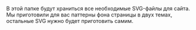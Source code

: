 В этой папке будут храниться все необходимые SVG-файлы для сайта. Мы приготовили для вас паттерны фона страницы в двух темах, остальные SVG нужно будет приготовить самим.

<svg xmlns="http://www.w3.org/2000/svg" style="display: none;">
    <!-- Иконка дискеты -->
    <symbol id="icon-floppy" viewBox="0 0 21 21">
        <rect width="1.61538" height="1.61538" fill="currentColor"/>
        <rect y="1.61536" width="1.61538" height="1.61538" fill="currentColor"/>
        <rect y="3.23077" width="1.61538" height="1.61538" fill="currentColor"/>
        <rect y="4.84613" width="1.61538" height="1.61538" fill="currentColor"/>
        <rect y="6.46155" width="1.61538" height="1.61538" fill="currentColor"/>
        <rect y="8.0769" width="1.61538" height="1.61538" fill="currentColor"/>
        <rect y="9.69232" width="1.61538" height="1.61538" fill="currentColor"/>
        <rect y="11.3077" width="1.61538" height="1.61538" fill="currentColor"/>
        <rect y="12.9231" width="1.61538" height="1.61538" fill="currentColor"/>
        <rect y="14.5385" width="1.61538" height="1.61538" fill="currentColor"/>
        <rect y="16.1539" width="1.61538" height="1.61538" fill="currentColor"/>
        <rect y="17.7692" width="1.61538" height="1.61538" fill="currentColor"/>
        <rect x="17.7692" width="1.61538" height="1.61538" transform="rotate(90 17.7692 0)" fill="currentColor"/>
        <rect x="16.1539" width="1.61538" height="1.61538" transform="rotate(90 16.1539 0)" fill="currentColor"/>
        <rect x="14.5385" width="1.61538" height="1.61538" transform="rotate(90 14.5385 0)" fill="currentColor"/>
        <rect x="12.9231" width="1.61538" height="1.61538" transform="rotate(90 12.9231 0)" fill="currentColor"/>
        <rect x="11.3077" width="1.61538" height="1.61538" transform="rotate(90 11.3077 0)" fill="currentColor"/>
        <rect x="9.69232" width="1.61538" height="1.61538" transform="rotate(90 9.69232 0)" fill="currentColor"/>
        <rect x="8.0769" width="1.61538" height="1.61538" transform="rotate(90 8.0769 0)" fill="currentColor"/>
        <rect x="6.46155" width="1.61538" height="1.61538" transform="rotate(90 6.46155 0)" fill="currentColor"/>
        <rect x="4.84613" width="1.61538" height="1.61538" transform="rotate(90 4.84613 0)" fill="currentColor"/>
        <rect x="3.23077" width="1.61538" height="1.61538" transform="rotate(90 3.23077 0)" fill="currentColor"/>
        <rect x="19.3846" y="1.61536" width="1.61538" height="1.61538" transform="rotate(90 19.3846 1.61536)" fill="currentColor"/>
        <rect x="4.84613" y="3.23077" width="1.61538" height="1.61538" transform="rotate(90 4.84613 3.23077)" fill="currentColor"/>
        <rect x="4.84613" y="1.61536" width="1.61538" height="1.61538" transform="rotate(90 4.84613 1.61536)" fill="currentColor"/>
        <rect x="4.84613" y="4.84613" width="1.61538" height="1.61538" transform="rotate(90 4.84613 4.84613)" fill="currentColor"/>
        <rect x="16.1539" y="3.23077" width="1.61538" height="1.61538" transform="rotate(90 16.1539 3.23077)" fill="currentColor"/>
        <rect x="16.1539" y="1.61536" width="1.61538" height="1.61538" transform="rotate(90 16.1539 1.61536)" fill="currentColor"/>
        <rect x="16.1539" y="4.84613" width="1.61538" height="1.61538" transform="rotate(90 16.1539 4.84613)" fill="currentColor"/>
        <rect x="12.9231" y="3.23077" width="1.61538" height="1.61538" transform="rotate(90 12.9231 3.23077)" fill="currentColor"/>
        <rect x="12.9231" y="1.61536" width="1.61538" height="1.61538" transform="rotate(90 12.9231 1.61536)" fill="currentColor"/>
        <rect x="12.9231" y="4.84613" width="1.61538" height="1.61538" transform="rotate(90 12.9231 4.84613)" fill="currentColor"/>
        <rect x="16.1539" y="6.46155" width="1.61538" height="1.61538" transform="rotate(90 16.1539 6.46155)" fill="currentColor"/>
        <rect x="14.5385" y="6.46155" width="1.61538" height="1.61538" transform="rotate(90 14.5385 6.46155)" fill="currentColor"/>
        <rect x="12.9231" y="6.46155" width="1.61538" height="1.61538" transform="rotate(90 12.9231 6.46155)" fill="currentColor"/>
        <rect x="11.3077" y="6.46155" width="1.61538" height="1.61538" transform="rotate(90 11.3077 6.46155)" fill="currentColor"/>
        <rect x="9.69232" y="6.46155" width="1.61538" height="1.61538" transform="rotate(90 9.69232 6.46155)" fill="currentColor"/>
        <rect x="8.0769" y="6.46155" width="1.61538" height="1.61538" transform="rotate(90 8.0769 6.46155)" fill="currentColor"/>
        <rect x="6.46155" y="6.46155" width="1.61538" height="1.61538" transform="rotate(90 6.46155 6.46155)" fill="currentColor"/>
        <rect x="4.84613" y="6.46155" width="1.61538" height="1.61538" transform="rotate(90 4.84613 6.46155)" fill="currentColor"/>
        <rect x="17.7692" y="11.3077" width="1.61538" height="1.61538" transform="rotate(90 17.7692 11.3077)" fill="currentColor"/>
        <rect x="16.1539" y="11.3077" width="1.61538" height="1.61538" transform="rotate(90 16.1539 11.3077)" fill="currentColor"/>
        <rect x="14.5385" y="11.3077" width="1.61538" height="1.61538" transform="rotate(90 14.5385 11.3077)" fill="currentColor"/>
        <rect x="12.9231" y="11.3077" width="1.61538" height="1.61538" transform="rotate(90 12.9231 11.3077)" fill="currentColor"/>
        <rect x="11.3077" y="11.3077" width="1.61538" height="1.61538" transform="rotate(90 11.3077 11.3077)" fill="currentColor"/>
        <rect x="9.69232" y="11.3077" width="1.61538" height="1.61538" transform="rotate(90 9.69232 11.3077)" fill="currentColor"/>
        <rect x="8.0769" y="11.3077" width="1.61538" height="1.61538" transform="rotate(90 8.0769 11.3077)" fill="currentColor"/>
        <rect x="6.46155" y="11.3077" width="1.61538" height="1.61538" transform="rotate(90 6.46155 11.3077)" fill="currentColor"/>
        <rect x="4.84613" y="11.3077" width="1.61538" height="1.61538" transform="rotate(90 4.84613 11.3077)" fill="currentColor"/>
        <rect x="17.7692" y="12.9231" width="1.61538" height="1.61538" transform="rotate(90 17.7692 12.9231)" fill="currentColor"/>
        <rect x="4.84613" y="12.9231" width="1.61538" height="1.61538" transform="rotate(90 4.84613 12.9231)" fill="currentColor"/>
        <rect x="17.7692" y="14.5385" width="1.61538" height="1.61538" transform="rotate(90 17.7692 14.5385)" fill="currentColor"/>
        <rect x="4.84613" y="14.5385" width="1.61538" height="1.61538" transform="rotate(90 4.84613 14.5385)" fill="currentColor"/>
        <rect x="17.7692" y="16.1539" width="1.61538" height="1.61538" transform="rotate(90 17.7692 16.1539)" fill="currentColor"/>
        <rect x="4.84613" y="16.1539" width="1.61538" height="1.61538" transform="rotate(90 4.84613 16.1539)" fill="currentColor"/>
        <rect x="4.84613" y="17.7692" width="1.61538" height="1.61538" transform="rotate(90 4.84613 17.7692)" fill="currentColor"/>
        <rect x="17.7692" y="17.7692" width="1.61538" height="1.61538" transform="rotate(90 17.7692 17.7692)" fill="currentColor"/>
        <rect x="19.3846" y="19.3846" width="1.61538" height="1.61538" transform="rotate(90 19.3846 19.3846)" fill="currentColor"/>
        <rect x="17.7692" y="19.3846" width="1.61538" height="1.61538" transform="rotate(90 17.7692 19.3846)" fill="currentColor"/>
        <rect x="16.1539" y="19.3846" width="1.61538" height="1.61538" transform="rotate(90 16.1539 19.3846)" fill="currentColor"/>
        <rect x="14.5385" y="19.3846" width="1.61538" height="1.61538" transform="rotate(90 14.5385 19.3846)" fill="currentColor"/>
        <rect x="12.9231" y="19.3846" width="1.61538" height="1.61538" transform="rotate(90 12.9231 19.3846)" fill="currentColor"/>
        <rect x="11.3077" y="19.3846" width="1.61538" height="1.61538" transform="rotate(90 11.3077 19.3846)" fill="currentColor"/>
        <rect x="9.69232" y="19.3846" width="1.61538" height="1.61538" transform="rotate(90 9.69232 19.3846)" fill="currentColor"/>
        <rect x="8.0769" y="19.3846" width="1.61538" height="1.61538" transform="rotate(90 8.0769 19.3846)" fill="currentColor"/>
        <rect x="6.46155" y="19.3846" width="1.61538" height="1.61538" transform="rotate(90 6.46155 19.3846)" fill="currentColor"/>
        <rect x="4.84613" y="19.3846" width="1.61538" height="1.61538" transform="rotate(90 4.84613 19.3846)" fill="currentColor"/>
        <rect x="3.23077" y="19.3846" width="1.61538" height="1.61538" transform="rotate(90 3.23077 19.3846)" fill="currentColor"/>
        <rect x="21" y="21" width="1.61538" height="1.61538" transform="rotate(-180 21 21)" fill="currentColor"/>
        <rect x="21" y="19.3846" width="1.61538" height="1.61538" transform="rotate(-180 21 19.3846)" fill="currentColor"/>
        <rect x="21" y="17.7692" width="1.61538" height="1.61538" transform="rotate(-180 21 17.7692)" fill="currentColor"/>
        <rect x="21" y="16.1539" width="1.61538" height="1.61538" transform="rotate(-180 21 16.1539)" fill="currentColor"/>
        <rect x="21" y="14.5385" width="1.61538" height="1.61538" transform="rotate(-180 21 14.5385)" fill="currentColor"/>
        <rect x="21" y="12.9231" width="1.61538" height="1.61538" transform="rotate(-180 21 12.9231)" fill="currentColor"/>
        <rect x="21" y="11.3077" width="1.61538" height="1.61538" transform="rotate(-180 21 11.3077)" fill="currentColor"/>
        <rect x="21" y="9.69232" width="1.61538" height="1.61538" transform="rotate(-180 21 9.69232)" fill="currentColor"/>
        <rect x="21" y="8.0769" width="1.61538" height="1.61538" transform="rotate(-180 21 8.0769)" fill="currentColor"/>
        <rect x="21" y="6.46155" width="1.61538" height="1.61538" transform="rotate(-180 21 6.46155)" fill="currentColor"/>
        <rect x="21" y="4.84613" width="1.61538" height="1.61538" transform="rotate(-180 21 4.84613)" fill="currentColor"/>
    </symbol>
</svg>